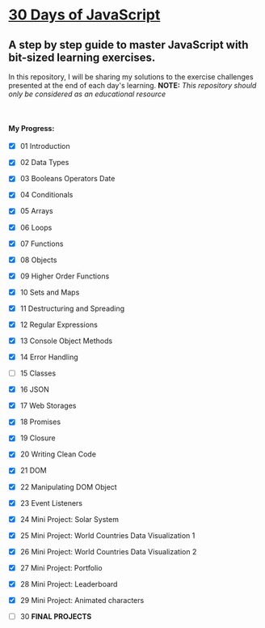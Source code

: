 # [30 Days of JavaScript](https://github.com/Asabeneh/30-Days-Of-JavaScript/)
## A step by step guide to master JavaScript with bit-sized learning exercises. ###

In this repository, I will be sharing my solutions to the exercise challenges presented at the end of each day's learning. 
**NOTE:** _This repository should only be considered as an educational resource_

<br/>

#### My Progress:
-  [x] 01 Introduction 
-  [x] 02 Data Types 
-  [x] 03 Booleans Operators Date
-  [x] 04  Conditionals
-  [x] 05  Arrays
-  [x] 06  Loops
-  [x] 07  Functions
-  [x] 08  Objects
-  [x] 09  Higher Order Functions
-  [x] 10  Sets and Maps
-  [x] 11  Destructuring and Spreading
-  [x] 12  Regular Expressions
-  [x] 13  Console Object Methods
-  [x] 14  Error Handling
-  [ ] 15  Classes
-  [x] 16  JSON
-  [x] 17  Web Storages
-  [x] 18  Promises
-  [x] 19  Closure
-  [x] 20  Writing Clean Code
-  [x] 21  DOM 
-  [x] 22  Manipulating DOM Object
-  [x] 23  Event Listeners
-  [x] 24  Mini Project: Solar System
-  [x] 25  Mini Project: World Countries Data Visualization 1
-  [x] 26  Mini Project: World Countries Data Visualization 2
-  [x] 27  Mini Project: Portfolio
-  [x] 28  Mini Project: Leaderboard
-  [x] 29  Mini Project: Animated characters
-  [ ] 30  **FINAL PROJECTS** 

